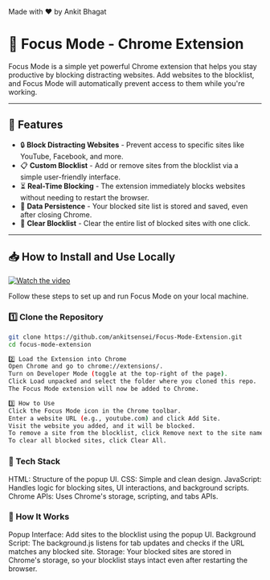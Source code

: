 Made with ❤️ by Ankit Bhagat

# 🚀 Focus Mode - Chrome Extension

Focus Mode is a simple yet powerful Chrome extension that helps you stay productive by blocking distracting websites. Add websites to the blocklist, and Focus Mode will automatically prevent access to them while you're working.

---

## 🌟 **Features**
- 🔒 **Block Distracting Websites** - Prevent access to specific sites like YouTube, Facebook, and more.
- 📋 **Custom Blocklist** - Add or remove sites from the blocklist via a simple user-friendly interface.
- ⏳ **Real-Time Blocking** - The extension immediately blocks websites without needing to restart the browser.
- 📂 **Data Persistence** - Your blocked site list is stored and saved, even after closing Chrome.
- 🧹 **Clear Blocklist** - Clear the entire list of blocked sites with one click.

---


## 📥 **How to Install and Use Locally**

[![Watch the video](https://img.youtube.com/vi/mtiL2kFWym0/0.jpg)](https://www.youtube.com/watch?v=mtiL2kFWym0)


Follow these steps to set up and run Focus Mode on your local machine.

### **1️⃣ Clone the Repository**
```bash
git clone https://github.com/ankitsensei/Focus-Mode-Extension.git
cd focus-mode-extension

2️⃣ Load the Extension into Chrome
Open Chrome and go to chrome://extensions/.
Turn on Developer Mode (toggle at the top-right of the page).
Click Load unpacked and select the folder where you cloned this repo.
The Focus Mode extension will now be added to Chrome.

3️⃣ How to Use
Click the Focus Mode icon in the Chrome toolbar.
Enter a website URL (e.g., youtube.com) and click Add Site.
Visit the website you added, and it will be blocked.
To remove a site from the blocklist, click Remove next to the site name.
To clear all blocked sites, click Clear All.
```

### 🔧 Tech Stack
HTML: Structure of the popup UI.
CSS: Simple and clean design.
JavaScript: Handles logic for blocking sites, UI interactions, and background scripts.
Chrome APIs: Uses Chrome's storage, scripting, and tabs APIs.

### 🚀 How It Works
Popup Interface: Add sites to the blocklist using the popup UI.
Background Script: The background.js listens for tab updates and checks if the URL matches any blocked site.
Storage: Your blocked sites are stored in Chrome's storage, so your blocklist stays intact even after restarting the browser.